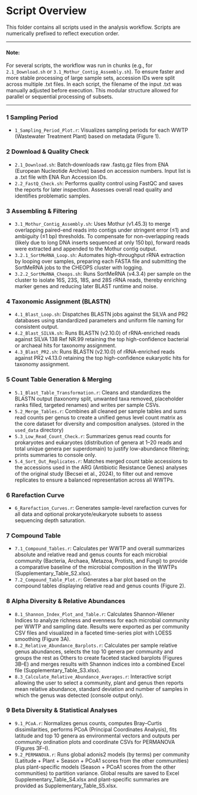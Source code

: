 # Script Overview

This folder contains all scripts used in the analysis workflow. Scripts are numerically prefixed to reflect execution order.
________________________
#### Note:
For several scripts, the workflow was run in chunks (e.g., for `2.1_Download.sh` or `3.1_Mothur_Contig_Assembly.sh`). To ensure faster and more stable processing of large sample sets, accession IDs were split across multiple .txt files. In each script, the filename of the input .txt was manually adjusted before execution. This modular structure allowed for parallel or sequential processing of subsets.
__________________________

### 1 Sampling Period
- `1_Sampling_Period_Plot.r`: Visualizes sampling periods for each WWTP (Wastewater Treatment Plant) based on metadata (Figure 1).

### 2 Download & Quality Check
- `2.1_Download.sh`: Batch‑downloads raw .fastq.gz files from ENA (European Nucleotide Archive) based on accession numbers. Input list is a .txt file with ENA Run Accession IDs.
- `2.2_FastQ_Check.sh`: Performs quality control using FastQC and saves the reports for later inspection. Assesses overall read quality and identifies problematic samples.

### 3 Assembling & Filtering
- `3.1_Mothur_Contig_Assembly.sh`: Uses Mothur (v1.45.3) to merge overlapping paired-end reads into contigs under stringent error (≤1) and ambiguity (≤1 bp) thresholds. To compensate for non-overlapping reads (likely due to long DNA inserts sequenced at only 150 bp), forward reads were extracted and appended to the Mothur contig output. 
- `3.2.1_SortMeRNA_Loop.sh`: Automates high-throughput rRNA extraction by looping over samples, preparing each FASTA file and submitting the SortMeRNA jobs to the CHEOPS cluster with logging.
- `3.2.2_SortMeRNA_Cheops.sh`: Runs SortMeRNA (v4.3.4) per sample on the cluster to isolate 16S, 23S, 18S, and 28S rRNA reads, thereby enriching marker genes and reducing later BLAST runtime and noise.

### 4 Taxonomic Assignment (BLASTN)
- `4.1_Blast_Loop.sh`: Dispatches BLASTN jobs against the SILVA and PR2 databases using standardized parameters and uniform file naming for consistent output.
- `4.2_Blast_SILVA.sh`: Runs BLASTN (v2.10.0) of rRNA-enriched reads against SILVA 138 Ref NR.99 retaining the top high-confidence bacterial or archaeal hits for taxonomy assignment.
- `4.3_Blast_PR2.sh`: Runs BLASTN (v2.10.0) of rRNA-enriched reads against PR2 v4.13.0 retaining the top high-confidence eukaryotic hits for taxonomy assignment.

### 5 Count Table Generation & Merging
- `5.1_Blast_Table_Transformation.r`: Cleans and standardizes the BLASTN output (taxonomy split, unwanted taxa removed, placeholder ranks filled, targeted renames) and writes per sample CSVs.
- `5.2_Merge_Tables.r`: Combines all cleaned per sample tables and sums read counts per genus to create a unified genus level count matrix as the core dataset for diversity and composition analyses. (stored in the `used_data` directory) 
- `5.3_Low_Read_Count_Check.r`: Summarizes genus read counts for prokaryotes and eukaryotes (distribution of genera at 1–20 reads and total unique genera per superdomain) to justify low-abundance filtering; prints summaries to console only.
- `5.4_Sort_Out_Replicates.r`: Matches merged count table accessions to the accessions used in the ARG (Antibiotic Resistance Genes) analyses of the original study (Becsei et al., 2024), to filter out and remove replicates to ensure a balanced representation across all WWTPs.

### 6 Rarefaction Curve
- `6_Rarefaction_Curves.r`: Generates sample-level rarefaction curves for all data and optional prokaryote/eukaryote subsets to assess sequencing depth saturation.

### 7 Compound Table
- `7.1_Compound_Tables.r`: Calculates per WWTP and overall summarizes absolute and relative read and genus counts for each microbial community (Bacteria, Archaea, Metazoa, Protists, and Fungi) to provide a comparative baseline of the microbial composition in the WWTPs (Supplementary_Table_S2.xlsx).
- `7.2_Compound_Table_Plot.r`: Generates a bar plot based on the compound tables displaying relative read and genus counts (Figure 2).

### 8 Alpha Diversity & Relative Abundances
- `8.1_Shannon_Index_Plot_and_Table.r`: Calculates Shannon-Wiener Indices to analyze richness and evenness for each microbial community per WWTP and sampling date. Results were exported as per community CSV files and visualized in a faceted time-series plot with LOESS smoothing (Figure 3A).
- `8.2_Relative_Abundance_Barplots.r`: Calculates per sample relative genus abundances, selects the top 10 genera per community and groups the rest as Others to create faceted stacked barplots (Figures 3B–E) and merges results with Shannon indices into a combined Excel file (Supplementary_Table_S3.xlsx).
- `8.3_Calculate_Relative_Abundance_Averages.r`: Interactive script allowing the user to select a community, plant and genus then reports mean relative abundance, standard deviation and number of samples in which the genus was detected (console output only).

### 9 Beta Diversity & Statistical Analyses
- `9.1_PCoA.r`: Normalizes genus counts, computes Bray–Curtis dissimilarities, performs PCoA (Principal Coordinates Analysis), fits latitude and top 10 genera as environmental vectors and outputs per community ordination plots and coordinate CSVs for PERMANOVA (Figures 3F–I).
- `9.2_PERMANOVA.r`: Runs global adonis2 models (by terms) per community (Latitude + Plant + Season + PCoA1 scores from the other communities) plus plant-specific models (Season + PCoA1 scores from the other communities) to partition variance. Global results are saved to Excel Supplementary_Table_S4.xlsx and plant-specific summaries are provided as Supplementary_Table_S5.xlsx. 
                       
